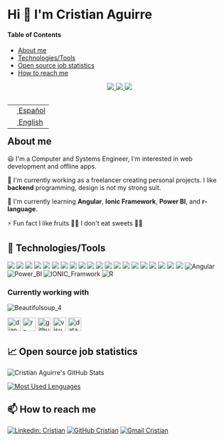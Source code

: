 # Hi 👋 I'm Cristian Aguirre

#### Table of Contents

- [About me](#About-me)
- [Technologies/Tools](#-Technologiestools)
- [Open source job statistics](#-Open-source-job-statistics)
- [How to reach me](#-How-to-reach-me)

<p align=center>
    <a href="https://github.com/tircnais">
        <img src="https://badges.pufler.dev/visits/tircnais/tircnais?style=flat-square&color=black&logo=github">
    </a>
    <a href="https://github.com/tircnais?tab=repositories">
        <img src="https://badges.pufler.dev/repos/tircnais?style=flat-square&color=black&logo=github">
    </a>
    <a href="https://github.com/tircnais">
        <img src="https://badges.pufler.dev/commits/monthly/tircnais">
    </a>
</p>

<table align="right">
    <tr>
        <td>
            <a href="README.md">
                <img src="https://flagcdn.com/ec.svg" height="13"> Español
            </a>
        </td>
    </tr>
    <tr>
        <td>
            <a href="README_eng.md">
                <img src="https://flagcdn.com/us.svg" height="13"> English
            </a>
        </td>
    </tr>
</table>

## **About me**

😃 I'm a Computer and Systems Engineer, I'm interested in web development and offline apps.

🔭 I'm currently working as a freelancer creating personal projects. I like **backend** programming, design is not my strong suit.

🌱 I'm currently learning **Angular**, **Ionic Framework**, **Power BI**, and **r-language**.

⚡ Fun fact I like fruits 🍏🍉 I don't eat sweets 🍫🍬

</hr>

## 🔧 Technologies/Tools

<!--&width=50-->

![](https://img.shields.io/badge/OS-Linux-informational?style=flat&logo=linux&logoColor=white&color=2bbc8a)
![](https://img.shields.io/badge/Shell-Bash-informational?style=flat&logo=gnu-bash&logoColor=white&color=2bbc8a)
![](https://img.shields.io/badge/Code-HTML5-informational?style=flat&logo=html5&logoColor=white&color=2bbc8a)
![](https://img.shields.io/badge/Code-CSS3-informational?style=flat&logo=css3&logoColor=white&color=2bbc8a)
![](https://img.shields.io/badge/Code-JavaScript-informational?style=flat&logo=javascript&logoColor=white&color=2bbc8a)
![](https://img.shields.io/badge/Tools-Bootstrap-informational?style=flat&logo=bootstrap&logoColor=white&color=2bbc8a)
![](https://img.shields.io/badge/Code-Python-informational?style=flat&logo=python&logoColor=white&color=2bbc8a)
![](https://img.shields.io/badge/Code-Django-informational?style=flat&logo=django&logoColor=white&color=2bbc8a)
![](https://img.shields.io/badge/Editor-Brackets_io-informational?style=flat&logo=brackets&logoColor=white&color=2bbc8a)
![](https://img.shields.io/badge/Tools-Git-informational?style=flat&logo=Git&logoColor=white&color=2bbc8a)
![](https://img.shields.io/badge/Tools-MySQL-informational?style=flat&logo=MySQL&logoColor=white&color=2bbc8a)
![](https://img.shields.io/badge/Tools-MariaDB-informational?style=flat&logo=MariaDB&logoColor=white&color=2bbc8a)
![](https://img.shields.io/badge/Tools-PostgreSQL-informational?style=flat&logo=postgresql&logoColor=white&color=2bbc8a)
![](https://img.shields.io/badge/Tools-DataGrip-informational?style=flat&logo=datagrip&logoColor=white&color=2bbc8a)
![](https://img.shields.io/badge/Tools-Drupal-informational?style=flat&logo=drupal&logoColor=white&color=2bbc8a)
![](https://img.shields.io/badge/Tools-Exelearning-informational?style=flat&logo=exelearning&logoColor=white&color=2bbc8a)
![](https://img.shields.io/badge/Code-PHP-informational?style=flat&logo=PHP&logoColor=white&color=2bbc8a)
![](https://img.shields.io/badge/Code-Java-informational?style=flat&logo=Java&logoColor=white&color=2bbc8a)
![](https://img.shields.io/badge/Editor-Netbeans-informational?style=flat&logo=netbeans&logoColor=white&color=2bbc8a)
![](https://img.shields.io/badge/Editor-IntelliJ_IDEA-informational?style=flat&logo=intellij-idea&logoColor=white&color=2bbc8a)
![Angular](https://img.shields.io/badge/Code-Angular-informational?style=flat&logo=Angular&logoColor=white&color=2bbc8a)
![Power_BI](https://img.shields.io/badge/Tools-Power_BI-informational?style=flat&logo=PowerBI&logoColor=white&color=2bbc8a)
![IONIC_Framwork](https://img.shields.io/badge/Code-IONIC_Framwork-informational?style=flat&logo=Ionic&logoColor=white&color=2bbc8a)
![R](https://img.shields.io/badge/Code-R-informational?style=flat&logo=R&logoColor=white&color=2bbc8a)

### Currently working with

![Beautifulsoup_4](https://img.shields.io/badge/Code-Beautifulsoup_4-informational?style=flat&logo=beautifulsoup&logoColor=white&color=2bbc8a)

<img src="https://cdn.worldvectorlogo.com/logos/django.svg" alt="django Logo" width="30" height="30"/>
<img src="https://cdn.worldvectorlogo.com/logos/r-lang.svg" alt="r-lang Logo" width="30" height="30"/>
<img src="https://cdn.worldvectorlogo.com/logos/github.svg" alt="github Logo" width="30" height="30"/>
<img src="https://cdn.worldvectorlogo.com/logos/visual-studio-code-1.svg" alt="visual-studio-code-1 Logo" width="30" height="30"/>
<img src="https://cdn.worldvectorlogo.com/logos/datagrip-icon.svg" alt="datagrip-icon Logo" width="30" height="30"/>

</hr>

## 📈 Open source job statistics

![Cristian Aguirre's GitHub Stats](https://github-readme-stats.vercel.app/api?username=tircnais&theme=vue&show_icons=true)

[![Most Used Lenguages](https://github-readme-stats.vercel.app/api/top-langs/?username=tircnais&hide=css,pug&langs_count=10&theme=default)](https://github.com/tircnais/github-readme-stats)

</hr>
  
## 📫 How to reach me

[![Linkedin: Cristian](https://img.shields.io/badge/-Cristian%20Aguirre-blue?style=social&logo=Linkedin&logoColor=blue&link=https://www.linkedin.com/in/cristian-aguirre-minga/)](https://www.linkedin.com/in/cristian-aguirre-minga/)
[![GitHub Cristian](https://img.shields.io/github/followers/tircnais?label=followmee&style=social)](https://github.com/tircnais)
[![Gmail Cristian](https://img.shields.io/badge/-Cristian_Aguirre-c14438?style=social&logo=Gmail&logoColor=red&link=mailto:tircnais@gmail.com)](mailto:tircnais@gmail.com)

<!--
**Tircnais/Tircnais** is a ✨ _special_ ✨ repository because its `README.md` (this file) appears on your GitHub profile.

&count_private=true
conteo de repo privados
[![Readme Card](https://github-readme-stats.vercel.app/api/pin/?username=anuraghazra&repo=github-readme-stats)](https://github.com/anuraghazra/github-readme-stats)

Here are some ideas to get you started:

- 🔭 I’m currently working on ...
- 🌱 I’m currently learning ...
- 👯 I’m looking to collaborate on ...
- 🤔 I’m looking for help with ...
- 💬 Ask me about ...
- 📫 How to reach me: ...
- 😄 Pronouns: ...
- ⚡ Fun fact: ...
- 👨‍💻 All of my projects are available at ...
- 📄 Know about my experiences
  -->
